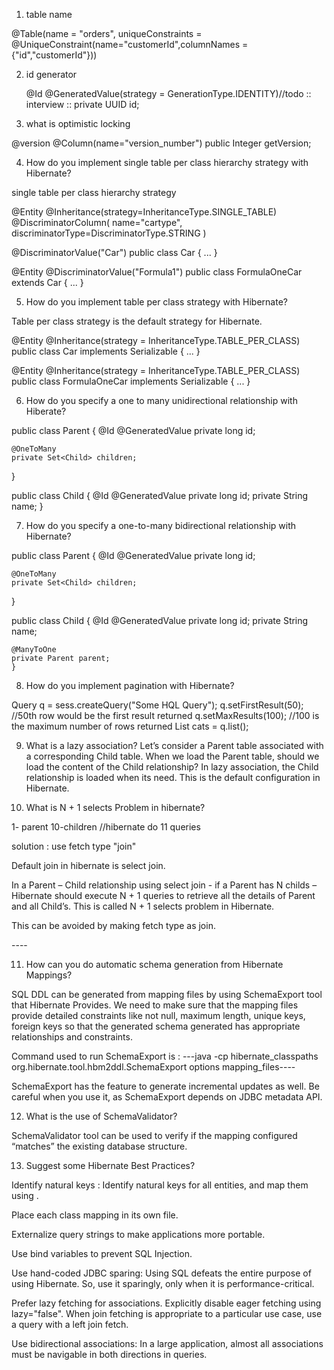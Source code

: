 1. table name

@Table(name = "orders",
        uniqueConstraints = @UniqueConstraint(name="customerId",columnNames = {"id","customerId"}))

2. id generator

    @Id
    @GeneratedValue(strategy = GenerationType.IDENTITY)//todo :: interview ::
    private UUID id;
3. what is optimistic locking

@version
@Column(name="version_number")
public Integer getVersion;

4. How do you implement single table per class hierarchy strategy with Hibernate?

single table per class hierarchy strategy

@Entity
@Inheritance(strategy=InheritanceType.SINGLE_TABLE)
@DiscriminatorColumn(
    name="cartype",
    discriminatorType=DiscriminatorType.STRING
)

@DiscriminatorValue("Car")
public class Car { ... }

@Entity
@DiscriminatorValue("Formula1")
public class FormulaOneCar extends Car { ... }

5. How do you implement table per class strategy with Hibernate?

Table per class strategy is the default strategy for Hibernate.

@Entity
@Inheritance(strategy = InheritanceType.TABLE_PER_CLASS)
public class Car implements Serializable { ... }

@Entity
@Inheritance(strategy = InheritanceType.TABLE_PER_CLASS)
public class FormulaOneCar implements Serializable { ... }

6. How do you specify a one to many unidirectional relationship with Hiberate?

public class Parent {
    @Id
    @GeneratedValue
    private long id;

    @OneToMany
    private Set<Child> children;
}

public class Child {
   @Id 
   @GeneratedValue
   private long id;
   private String name;
}

7. How do you specify a one-to-many bidirectional relationship with Hibernate?


public class Parent {
@Id
@GeneratedValue
private long id;

    @OneToMany
    private Set<Child> children;
}

public class Child {
@Id
@GeneratedValue
private long id;
private String name;

    @ManyToOne
    private Parent parent;
    }

8. How do you implement pagination with Hibernate?

Query q = sess.createQuery("Some HQL Query");
q.setFirstResult(50); //50th row would be the first result returned
q.setMaxResults(100); //100 is the maximum number of rows returned
List cats = q.list();

9. What is a lazy association?
   Let’s consider a Parent table associated with a corresponding Child table.
When we load the Parent table, should we load the content of the Child relationship? 
In lazy association, the Child relationship is loaded when its need. 
This is the default configuration in Hibernate.

10. What is N + 1 selects Problem in hibernate?

1- parent
10-children
//hibernate do 11 queries

solution : use fetch type "join"

Default join in hibernate is select join. 

In a Parent – Child relationship using select join - 
if a Parent has N childs – 
Hibernate should execute N + 1 queries to retrieve all the details of Parent and all Child’s. 
This is called N + 1 selects problem in Hibernate.

This can be avoided by making fetch type as join.

--<set name="permissions" fetch="join">--

11. How can you do automatic schema generation from Hibernate Mappings?

SQL DDL can be generated from mapping files by using SchemaExport tool that Hibernate Provides.
We need to make sure that the mapping files provide detailed constraints like not null,
maximum length, unique keys, foreign keys so that the generated schema generated
has appropriate relationships and constraints. 

Command used to run SchemaExport is :
---java -cp hibernate_classpaths org.hibernate.tool.hbm2ddl.SchemaExport options mapping_files----

SchemaExport has the feature to generate incremental updates as
well. Be careful when you use it, as SchemaExport depends on JDBC metadata API.


12. What is the use of SchemaValidator?

SchemaValidator tool can be used to verify if the mapping configured “matches” the existing database structure.

13. Suggest some Hibernate Best Practices?

Identify natural keys : Identify natural keys for all entities, and map them using .

Place each class mapping in its own file. 

Externalize query strings to make applications more portable.

Use bind variables to prevent SQL Injection.

Use hand-coded JDBC sparing: Using SQL defeats the entire purpose of using Hibernate. So, use it sparingly, only when it is performance-critical.

Prefer lazy fetching for associations. Explicitly disable eager fetching using lazy="false". 
When join fetching is appropriate to a particular use case, use a query with a left join fetch.

Use bidirectional associations: In a large application, almost all associations must be navigable in both directions in queries.